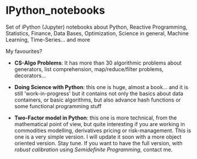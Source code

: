 # IPython_notebooks
Set of iPython (Jupyter) notebooks about Python, Reactive Programming, Statistics, Finance, Data Bases, Optimization, Science in general, Machine Learning, Time-Series... and more

My favourites?

- **CS-Algo Problems**: It has more than 30 algorithmic problems about generators, list comprehension, map/reduce/filter problems, decorators... 

- **Doing Science with Python**: this one is huge, almost a book... and it is still 'work-in-progress' but it contains not only the basics about data containers, or basic algorithms, but also advance hash functions or some functional programming stuff

- **Two-Factor model in Python**: this one is more technical, from the mathematical point of view, but quite interesting if you are working in commodities modelling, derivatives pricing or risk-management. This is one is a very simple version. I will update it soon with a  more object oriented version. Stay tune. If you want to have the full version, with *robust calibration* using *Semidefinite Programming*, contact me.

